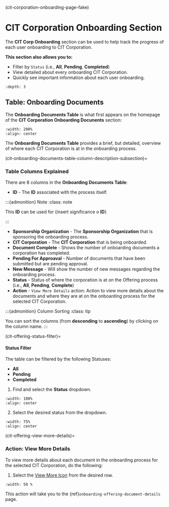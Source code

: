 
(cit-corporation-onboarding-page-fake)
# CIT Corporation Onboarding Section

The **CIT Corp Onboarding** section can be used to help track the progress of each user onboarding to CIT Corporation.

**This section also allows you to:**

- Filter by ``Status`` (i.e., **All**, **Pending**, **Completed**)
- View detailed about every onboarding CIT Corporation.
- Quickly see important information about each user onboarding.

```{contents} Table of Contents
:depth: 3
```

[comment]: <> (Review placemnent of Table of Contents)

## Table: Onboarding Documents

The **Onboarding Documents Table** is what first appears on the homepage of the **CIT Corporation Onboarding Docunents** section:

```{lazyfigure} ../../_static/solo_app/Document/CITCorpOnboarding/cit-corp-onboarding-homepage-table.webp
:width: 200%
:align: center
```

The **Onboarding Documents Table** provides a brief, but detailed, overview of where each CIT Corporation is at in the onboarding process.

(cit-onboarding-documents-table-column-description-subsection)=
### Table Columns Explained

There are 8 columns in the **Onboarding Documents Table**:

- **ID** - The **ID** associated with the process itself.

:::{admonition} Note
:class: note

This **ID** can be used for {insert significance o **ID**}

:::

- **Sponsorship Organization** - The **Sponsorship Organization** that is sponsoring the onboarding process.
- **CIT Corporation**  - The **CIT Corporation** that is being onboarded.
- **Document Complete** - Shows the number of onboarding documents a corporation has completed.
- **Pending For Approaval** - Number of documents that have been submitted but are pending approval.
- **New Message** - Will show the number of new messages regarding the onboarding process.
- **Status** -  Status of where the corporation is at on the Offering process (i.e., **All**, **Pending**, **Complete**)
- **Action** - ``View More Details`` action: Action to view more details about the documents and where they are at on the onboarding process for the selected CIT Corporation.

:::{admonition} Column Sorting
:class: tip

You can sort the columns (from **descending** to **ascending**) by clicking on the column name.
:::

(cit-offering-status-filter)=
#### Status Filter

The table can be filtered by the following Statuses:

- **All**
- **Pending**
- **Completed**

1. Find and select the **Status** dropdown.

```{lazyfigure} ../../_static/solo_app/Document/CITCorpOffering/cit-corporations-offering-documents-status-location.webp
:width: 100%
:align: center
```

2. Select the desired status from the dropdown.

```{lazyfigure} ../../_static/solo_app/Document/universal/StatusDropdowns/all-pending-complete-status-dropdown-expaned-universal.webp
:width: 75%
:align: center
```


(cit-offering-view-more-details)=
### Action: View More Details

To view more details about each document in the onboarding process for the selected CIT Corporation, do the following:

1. Select the [View More Icon](#view-more-icon) from the desired row. 

```{lazyfigure} ../../_static/solo_app/Document/CITCorpOnboarding/ViewMoreDetails/view-more-details-cit-onboarding.webp
:width: 50 %
```

This action will take you to the {ref}`onboarding-offering-document-details` page.